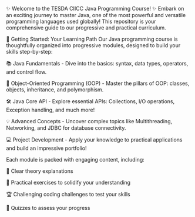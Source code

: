 ✨ Welcome to the TESDA CIICC Java Programming Course! ✨
Embark on an exciting journey to master Java, one of the most powerful and versatile programming languages used globally! This repository is your comprehensive guide to our progressive and practical curriculum.

🚀 Getting Started: Your Learning Path
Our Java programming course is thoughtfully organized into progressive modules, designed to build your skills step-by-step:

📚 Java Fundamentals - Dive into the basics: syntax, data types, operators, and control flow.

🧩 Object-Oriented Programming (OOP) - Master the pillars of OOP: classes, objects, inheritance, and polymorphism.

🛠️ Java Core API - Explore essential APIs: Collections, I/O operations, Exception handling, and much more!

💡 Advanced Concepts - Uncover complex topics like Multithreading, Networking, and JDBC for database connectivity.

💻 Project Development - Apply your knowledge to practical applications and build an impressive portfolio!

Each module is packed with engaging content, including:

📝 Clear theory explanations

💪 Practical exercises to solidify your understanding

🏆 Challenging coding challenges to test your skills

🧠 Quizzes to assess your progress

